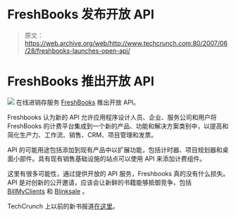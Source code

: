 # FreshBooks 发布开放 API 

> 原文：<https://web.archive.org/web/http://www.techcrunch.com:80/2007/06/28/freshbooks-launches-open-api/>

# FreshBooks 推出开放 API

[![](img/123a7f6aeaa50ea5e974f381813cb214.png)](https://web.archive.org/web/20221210090831/http://freshbooks.com/) 在线进销存服务 [FreshBooks](https://web.archive.org/web/20221210090831/http://freshbooks.com/) 推出开放 API。

Freshbooks 认为新的 API 允许应用程序设计人员、企业、服务公司和用户将 FreshBooks 的计费平台集成到一个新的产品、功能和解决方案类别中，以提高和简化生产力、工作流、销售、CRM、项目管理和发票。

API 的可能用途包括添加到现有产品中以扩展功能，包括计时器、项目规划器和桌面小部件。具有现有销售基础设施的站点可以使用 API 来添加计费组件。

这里有很多可能性，通过提供开放的 API 服务，Freshbooks 真的没有什么损失。API 是对创新的公开邀请，应该会让新鲜的书籍能够抵御竞争，包括 [BillMyClients](https://web.archive.org/web/20221210090831/http://www.billmyclients.com/) 和 [Blinksale](https://web.archive.org/web/20221210090831/http://blinksale.com/) 。

TechCrunch 上以前的新书报道[在这里](https://web.archive.org/web/20221210090831/http://www.beta.techcrunch.com/tag/freshbooks/)。